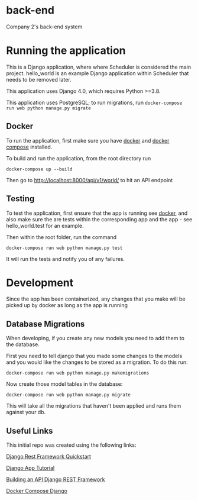 # back-end

Company 2's back-end system

# Running the application

This is a Django application, where where Scheduler is considered the main project.
hello_world is an example Django application within Scheduler that needs to be removed later.

This application uses Django 4.0, which requires Python >=3.8.

This application uses PostgreSQL; to run migrations, run `docker-compose run web python manage.py migrate`

## Docker

To run the application, first make sure you have [docker](https://docs.docker.com/desktop/) and [docker compose](https://docs.docker.com/compose/install/) installed.

To build and run the application, from the root directory run

```
docker-compose up --build
```

Then go to [http://localhost:8000/api/v1/world/](http://localhost:8000/api/v1/world/) to hit an API endpoint

## Testing

To test the application, first ensure that the app is running see [docker](Docker), and also make sure the are tests within the corresponding app and the app - see hello_world.test for an example.

Then within the root folder, run the command

```
docker-compose run web python manage.py test
```

It will run the tests and notify you of any failures.

# Development

Since the app has been containerized, any changes that you make will be picked up by docker as long as the app is running

## Database Migrations

When developing, if you create any new models you need to add them to the database.

First you need to tell django that you made some changes to the models and you would like the changes to be stored as a migration.
To do this run:

```
docker-compose run web python manage.py makemigrations
```

Now create those model tables in the database:

```
docker-compose run web python manage.py migrate
```

This will take all the migrations that haven't been applied and runs them against your db.

## Useful Links

This initial repo was created using the following links:

[Django Rest Framework Quickstart](https://www.django-rest-framework.org/tutorial/quickstart/)

[Django App Tutorial](https://docs.djangoproject.com/en/4.0/intro/tutorial01/)

[Building an API Django REST Framework](https://medium.com/backticks-tildes/lets-build-an-api-with-django-rest-framework-32fcf40231e5)

[Docker Compose Django](https://docs.docker.com/samples/django/)
